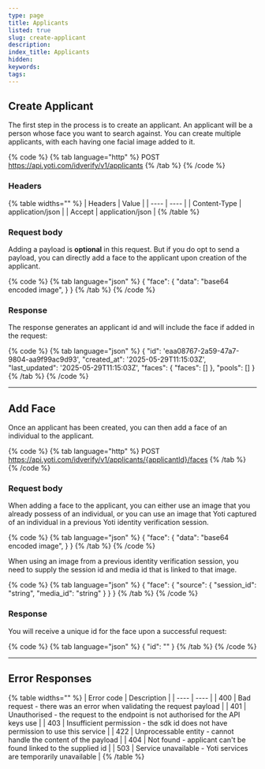 ```yaml
---
type: page
title: Applicants
listed: true
slug: create-applicant
description: 
index_title: Applicants
hidden: 
keywords: 
tags: 
---
```


## Create Applicant

The first step in the process is to create an applicant. An applicant will be a person whose face you want to search against. You can create multiple applicants, with each having one facial image added to it. 

{% code %}
{% tab language="http" %}
POST https://api.yoti.com/idverify/v1/applicants
{% /tab %}
{% /code %}

### Headers

{% table widths="" %}
| Headers | Value | 
| ---- | ---- | 
| Content-Type | application/json | 
| Accept | application/json | 
{% /table %}

### Request body

Adding a payload is **optional** in this request. But if you do opt to send a payload, you can directly add a face to the applicant upon creation of the applicant.

{% code %}
{% tab language="json" %}
{
  "face": {
    "data": "base64 encoded image",
  }
}
{% /tab %}
{% /code %}

### Response

The response generates an applicant id and will include the face if added in the request:

{% code %}
{% tab language="json" %}
{
    "id": 'eaa08767-2a59-47a7-9804-aa9f99ac9d93',
    "created_at": '2025-05-29T11:15:03Z',
    "last_updated": '2025-05-29T11:15:03Z',
    "faces": { "faces": [] },
    "pools": []
}
{% /tab %}
{% /code %}

---

## Add Face

Once an applicant has been created, you can then add a face of an individual to the applicant.

{% code %}
{% tab language="http" %}
POST https://api.yoti.com/idverify/v1/applicants/{applicantId}/faces
{% /tab %}
{% /code %}

### Request body

When adding a face to the applicant, you can either use an image that you already possess of an individual, or you can use an image that Yoti captured of an individual in a previous Yoti identity verification session.

{% code %}
{% tab language="json" %}
{
  "face": {
    "data": "base64 encoded image",
  }
}
{% /tab %}
{% /code %}

When using an image from a previous identity verification session, you need to supply the session id and media id that is linked to that image.

{% code %}
{% tab language="json" %}
{
  "face": {
    "source": {
      "session_id": "string",
      "media_id": "string"
    }
  }
}
{% /tab %}
{% /code %}

### Response

You will receive a unique id for the face upon a successful request:

{% code %}
{% tab language="json" %}
{
    "id": "<uuid>"
}
{% /tab %}
{% /code %}

---

## Error Responses

{% table widths="" %}
| Error code | Description | 
| ---- | ---- | 
| 400 | Bad request - there was an error when validating the request payload | 
| 401 | Unauthorised - the request to the endpoint is not authorised for the API keys use | 
| 403 | Insufficient permission - the sdk id does not have permission to use this service | 
| 422 | Unprocessable entity - cannot handle the content of the payload | 
| 404 | Not found - applicant can't be found linked to the supplied id | 
| 503 | Service unavailable - Yoti services are temporarily unavailable | 
{% /table %}
